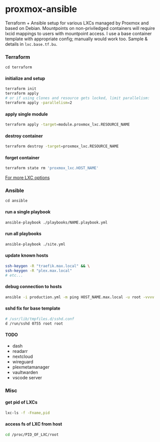 # proxmox-ansible

Terraform + Ansible setup for various LXCs managed by Proxmox and based on Debian. Mountpoints on non-priviledged containers will require  lxcid mappings to users with mountpoint access. I use a base container template with appropriate config; manually would work too. Sample & details in `lxc.base.tf.bu`.


### Terraform
`cd terraform`

#### initialize and setup
```sh
terraform init
terraform apply
# or if using clones and resource gets locked, limit parallelism:
terraform apply -parallelism=2
```

#### apply single module
```sh
terraform apply -target=module.proxmox_lxc.RESOURCE_NAME
```

#### destroy container
```sh
terraform destroy -target=proxmox_lxc.RESOURCE_NAME
```

#### forget container
```sh
terraform state rm 'proxmox_lxc.HOST_NAME'
```

[For more LXC options](https://github.com/Telmate/terraform-provider-proxmox/blob/master/docs/resources/lxc.md)

### Ansible
`cd ansible`

#### run a single playbook
```sh
ansible-playbook ./playbooks/NAME.playbook.yml
```

#### run all playbooks
```sh
ansible-playbook ./site.yml
```

#### update known hosts
```sh
ssh-keygen -R "traefik.max.local" && \
ssh-keygen -R "plex.max.local"
# etc...
```

#### debug connection to hosts
```sh
ansible -i production.yml -m ping HOST_NAME.max.local -u root -vvvv
```

#### sshd fix for base template
```sh
# /usr/lib/tmpfiles.d/sshd.conf
d /run/sshd 0755 root root
```

#### TODO
- dash
- readarr
- nextcloud
- wireguard
- plexmetamanager
- vaultwarden
- vscode server

### Misc

#### get pid of LXCs
```sh
lxc-ls -f -Fname,pid
```

#### access fs of LXC from host
```sh
cd /proc/PID_OF_LXC/root
```